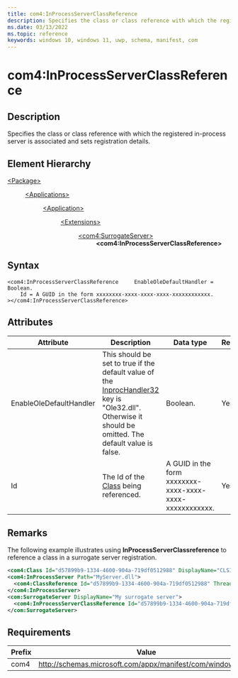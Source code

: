 ```yaml
---
title: com4:InProcessServerClassReference
description: Specifies the class or class reference with which the registered in-process server is associated and sets registration details. (com4:InProcessServerClassReference)
ms.date: 03/13/2022
ms.topic: reference
keywords: windows 10, windows 11, uwp, schema, manifest, com
---
```


# com4:InProcessServerClassReference



## Description
Specifies the class or class reference with which the registered in-process server is associated and sets registration details.



## Element Hierarchy
<dl><dt><a href = "element-package.md">&lt;Package&gt;</a></dt>
<dd>
<dl><dt><a href = "element-applications.md">&lt;Applications&gt;</a></dt>
<dd>
<dl><dt><a href = "element-application.md">&lt;Application&gt;</a></dt>
<dd>
<dl><dt><a href = "element-1-extensions.md">&lt;Extensions&gt;</a></dt>
<dd>
<dl><dt><a href = "element-com4-surrogateserver.md">&lt;com4:SurrogateServer&gt;</a></dt>
<dd>
<b>&lt;com4:InProcessServerClassReference&gt;</b>
</dd>
</dl>
</dd>
</dl>
</dd>
</dl>
</dd>
</dl>
</dd>
</dl>

## Syntax
```syntax
<com4:InProcessServerClassReference     EnableOleDefaultHandler = Boolean.
    Id = A GUID in the form xxxxxxxx-xxxx-xxxx-xxxx-xxxxxxxxxxxx.
></com4:InProcessServerClassReference>
```


## Attributes

| Attribute | Description | Data type | Required |
| -----------| -------------| -----------| ----------|
| EnableOleDefaultHandler | This should be set to true if the default value of the [InprocHandler32](/windows/win32/com/inprochandler32) key is "Ole32.dll". Otherwise it should be omitted. The default value is false. | Boolean.| Yes |
| Id | The Id of the [Class](element-com4-class.md) being referenced. | A GUID in the form xxxxxxxx-xxxx-xxxx-xxxx-xxxxxxxxxxxx.| Yes |

## Remarks

The following example illustrates using **InProcessServerClassreference** to reference a class in a surrogate server registration.

```xml
<com4:Class Id="d57899b9-1334-4600-904a-719df0512988" DisplayName="CLSID_Baz"/> 
<com4:InProcessServer Path="MyServer.dll"> 
  <com4:ClassReference Id="d57899b9-1334-4600-904a-719df0512988" ThreadingModel="Apartment"/> 
</com4:InProcessServer> 
<com:SurrogateServer DisplayName="My surrogate server"> 
  <com4:InProcessServerClassReference Id="d57899b9-1334-4600-904a-719df0512988"/> 
</com:SurrogateServer> 
```

## Requirements
| Prefix | Value |
| ---------------| -------------------------------------------------------------|
| com4 | http://schemas.microsoft.com/appx/manifest/com/windows10/4 |
